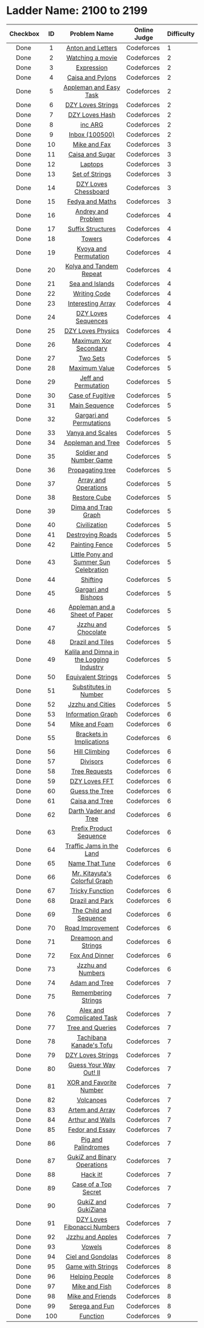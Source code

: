 # Ladder Name: 2100 to 2199

| Checkbox | ID  | Problem Name | Online Judge | Difficulty |
|---|:---:|:---:|---|---|
|<img src="https://a2oj.thao.pw/?handle=FanTDung20Nam&url=http%3A//codeforces.com/problemset/problem/443/A" width="13px"/> Done|1|[Anton and Letters](http://codeforces.com/problemset/problem/443/A)|Codeforces|1|
|<img src="https://a2oj.thao.pw/?handle=FanTDung20Nam&url=http%3A//codeforces.com/problemset/problem/499/A" width="13px"/> Done|2|[Watching a movie](http://codeforces.com/problemset/problem/499/A)|Codeforces|2|
|<img src="https://a2oj.thao.pw/?handle=FanTDung20Nam&url=http%3A//codeforces.com/problemset/problem/479/A" width="13px"/> Done|3|[Expression](http://codeforces.com/problemset/problem/479/A)|Codeforces|2|
|<img src="https://a2oj.thao.pw/?handle=FanTDung20Nam&url=http%3A//codeforces.com/problemset/problem/463/B" width="13px"/> Done|4|[Caisa and Pylons](http://codeforces.com/problemset/problem/463/B)|Codeforces|2|
|<img src="https://a2oj.thao.pw/?handle=FanTDung20Nam&url=http%3A//codeforces.com/problemset/problem/462/A" width="13px"/> Done|5|[Appleman and Easy Task](http://codeforces.com/problemset/problem/462/A)|Codeforces|2|
|<img src="https://a2oj.thao.pw/?handle=FanTDung20Nam&url=http%3A//codeforces.com/problemset/problem/447/B" width="13px"/> Done|6|[DZY Loves Strings](http://codeforces.com/problemset/problem/447/B)|Codeforces|2|
|<img src="https://a2oj.thao.pw/?handle=FanTDung20Nam&url=http%3A//codeforces.com/problemset/problem/447/A" width="13px"/> Done|7|[DZY Loves Hash](http://codeforces.com/problemset/problem/447/A)|Codeforces|2|
|<img src="https://a2oj.thao.pw/?handle=FanTDung20Nam&url=http%3A//codeforces.com/problemset/problem/465/A" width="13px"/> Done|8|[inc ARG](http://codeforces.com/problemset/problem/465/A)|Codeforces|2|
|<img src="https://a2oj.thao.pw/?handle=FanTDung20Nam&url=http%3A//codeforces.com/problemset/problem/465/B" width="13px"/> Done|9|[Inbox (100500)](http://codeforces.com/problemset/problem/465/B)|Codeforces|2|
|<img src="https://a2oj.thao.pw/?handle=FanTDung20Nam&url=http%3A//codeforces.com/problemset/problem/548/A" width="13px"/> Done|10|[Mike and Fax](http://codeforces.com/problemset/problem/548/A)|Codeforces|3|
|<img src="https://a2oj.thao.pw/?handle=FanTDung20Nam&url=http%3A//codeforces.com/problemset/problem/463/A" width="13px"/> Done|11|[Caisa and Sugar](http://codeforces.com/problemset/problem/463/A)|Codeforces|3|
|<img src="https://a2oj.thao.pw/?handle=FanTDung20Nam&url=http%3A//codeforces.com/problemset/problem/456/A" width="13px"/> Done|12|[Laptops](http://codeforces.com/problemset/problem/456/A)|Codeforces|3|
|<img src="https://a2oj.thao.pw/?handle=FanTDung20Nam&url=http%3A//codeforces.com/problemset/problem/544/A" width="13px"/> Done|13|[Set of Strings](http://codeforces.com/problemset/problem/544/A)|Codeforces|3|
|<img src="https://a2oj.thao.pw/?handle=FanTDung20Nam&url=http%3A//codeforces.com/problemset/problem/445/A" width="13px"/> Done|14|[DZY Loves Chessboard](http://codeforces.com/problemset/problem/445/A)|Codeforces|3|
|<img src="https://a2oj.thao.pw/?handle=FanTDung20Nam&url=http%3A//codeforces.com/problemset/problem/456/B" width="13px"/> Done|15|[Fedya and Maths](http://codeforces.com/problemset/problem/456/B)|Codeforces|3|
|<img src="https://a2oj.thao.pw/?handle=FanTDung20Nam&url=http%3A//codeforces.com/problemset/problem/442/B" width="13px"/> Done|16|[Andrey and Problem](http://codeforces.com/problemset/problem/442/B)|Codeforces|4|
|<img src="https://a2oj.thao.pw/?handle=FanTDung20Nam&url=http%3A//codeforces.com/problemset/problem/448/B" width="13px"/> Done|17|[Suffix Structures](http://codeforces.com/problemset/problem/448/B)|Codeforces|4|
|<img src="https://a2oj.thao.pw/?handle=FanTDung20Nam&url=http%3A//codeforces.com/problemset/problem/479/B" width="13px"/> Done|18|[Towers](http://codeforces.com/problemset/problem/479/B)|Codeforces|4|
|<img src="https://a2oj.thao.pw/?handle=FanTDung20Nam&url=http%3A//codeforces.com/problemset/problem/553/B" width="13px"/> Done|19|[Kyoya and Permutation](http://codeforces.com/problemset/problem/553/B)|Codeforces|4|
|<img src="https://a2oj.thao.pw/?handle=FanTDung20Nam&url=http%3A//codeforces.com/problemset/problem/443/B" width="13px"/> Done|20|[Kolya and Tandem Repeat](http://codeforces.com/problemset/problem/443/B)|Codeforces|4|
|<img src="https://a2oj.thao.pw/?handle=FanTDung20Nam&url=http%3A//codeforces.com/problemset/problem/544/B" width="13px"/> Done|21|[Sea and Islands](http://codeforces.com/problemset/problem/544/B)|Codeforces|4|
|<img src="https://a2oj.thao.pw/?handle=FanTDung20Nam&url=http%3A//codeforces.com/problemset/problem/543/A" width="13px"/> Done|22|[Writing Code](http://codeforces.com/problemset/problem/543/A)|Codeforces|4|
|<img src="https://a2oj.thao.pw/?handle=FanTDung20Nam&url=http%3A//codeforces.com/problemset/problem/482/B" width="13px"/> Done|23|[Interesting Array](http://codeforces.com/problemset/problem/482/B)|Codeforces|4|
|<img src="https://a2oj.thao.pw/?handle=FanTDung20Nam&url=http%3A//codeforces.com/problemset/problem/446/A" width="13px"/> Done|24|[DZY Loves Sequences](http://codeforces.com/problemset/problem/446/A)|Codeforces|4|
|<img src="https://a2oj.thao.pw/?handle=FanTDung20Nam&url=http%3A//codeforces.com/problemset/problem/444/A" width="13px"/> Done|25|[DZY Loves Physics](http://codeforces.com/problemset/problem/444/A)|Codeforces|4|
|<img src="https://a2oj.thao.pw/?handle=FanTDung20Nam&url=http%3A//codeforces.com/problemset/problem/280/B" width="13px"/> Done|26|[Maximum Xor Secondary](http://codeforces.com/problemset/problem/280/B)|Codeforces|4|
|<img src="https://a2oj.thao.pw/?handle=FanTDung20Nam&url=http%3A//codeforces.com/problemset/problem/468/B" width="13px"/> Done|27|[Two Sets](http://codeforces.com/problemset/problem/468/B)|Codeforces|5|
|<img src="https://a2oj.thao.pw/?handle=FanTDung20Nam&url=http%3A//codeforces.com/problemset/problem/484/B" width="13px"/> Done|28|[Maximum Value](http://codeforces.com/problemset/problem/484/B)|Codeforces|5|
|<img src="https://a2oj.thao.pw/?handle=FanTDung20Nam&url=http%3A//codeforces.com/problemset/problem/351/E" width="13px"/> Done|29|[Jeff and Permutation](http://codeforces.com/problemset/problem/351/E)|Codeforces|5|
|<img src="https://a2oj.thao.pw/?handle=FanTDung20Nam&url=http%3A//codeforces.com/problemset/problem/555/B" width="13px"/> Done|30|[Case of Fugitive](http://codeforces.com/problemset/problem/555/B)|Codeforces|5|
|<img src="https://a2oj.thao.pw/?handle=FanTDung20Nam&url=http%3A//codeforces.com/problemset/problem/286/C" width="13px"/> Done|31|[Main Sequence](http://codeforces.com/problemset/problem/286/C)|Codeforces|5|
|<img src="https://a2oj.thao.pw/?handle=FanTDung20Nam&url=http%3A//codeforces.com/problemset/problem/463/D" width="13px"/> Done|32|[Gargari and Permutations](http://codeforces.com/problemset/problem/463/D)|Codeforces|5|
|<img src="https://a2oj.thao.pw/?handle=FanTDung20Nam&url=http%3A//codeforces.com/problemset/problem/552/C" width="13px"/> Done|33|[Vanya and Scales](http://codeforces.com/problemset/problem/552/C)|Codeforces|5|
|<img src="https://a2oj.thao.pw/?handle=FanTDung20Nam&url=http%3A//codeforces.com/problemset/problem/461/B" width="13px"/> Done|34|[Appleman and Tree](http://codeforces.com/problemset/problem/461/B)|Codeforces|5|
|<img src="https://a2oj.thao.pw/?handle=FanTDung20Nam&url=http%3A//codeforces.com/problemset/problem/546/D" width="13px"/> Done|35|[Soldier and Number Game](http://codeforces.com/problemset/problem/546/D)|Codeforces|5|
|<img src="https://a2oj.thao.pw/?handle=FanTDung20Nam&url=http%3A//codeforces.com/problemset/problem/383/C" width="13px"/> Done|36|[Propagating tree](http://codeforces.com/problemset/problem/383/C)|Codeforces|5|
|<img src="https://a2oj.thao.pw/?handle=FanTDung20Nam&url=http%3A//codeforces.com/problemset/problem/498/C" width="13px"/> Done|37|[Array and Operations](http://codeforces.com/problemset/problem/498/C)|Codeforces|5|
|<img src="https://a2oj.thao.pw/?handle=FanTDung20Nam&url=http%3A//codeforces.com/problemset/problem/464/B" width="13px"/> Done|38|[Restore Cube ](http://codeforces.com/problemset/problem/464/B)|Codeforces|5|
|<img src="https://a2oj.thao.pw/?handle=FanTDung20Nam&url=http%3A//codeforces.com/problemset/problem/366/D" width="13px"/> Done|39|[Dima and Trap Graph](http://codeforces.com/problemset/problem/366/D)|Codeforces|5|
|<img src="https://a2oj.thao.pw/?handle=FanTDung20Nam&url=http%3A//codeforces.com/problemset/problem/455/C" width="13px"/> Done|40|[Civilization](http://codeforces.com/problemset/problem/455/C)|Codeforces|5|
|<img src="https://a2oj.thao.pw/?handle=FanTDung20Nam&url=http%3A//codeforces.com/problemset/problem/543/B" width="13px"/> Done|41|[Destroying Roads](http://codeforces.com/problemset/problem/543/B)|Codeforces|5|
|<img src="https://a2oj.thao.pw/?handle=FanTDung20Nam&url=http%3A//codeforces.com/problemset/problem/448/C" width="13px"/> Done|42|[Painting Fence](http://codeforces.com/problemset/problem/448/C)|Codeforces|5|
|<img src="https://a2oj.thao.pw/?handle=FanTDung20Nam&url=http%3A//codeforces.com/problemset/problem/453/C" width="13px"/> Done|43|[Little Pony and Summer Sun Celebration](http://codeforces.com/problemset/problem/453/C)|Codeforces|5|
|<img src="https://a2oj.thao.pw/?handle=FanTDung20Nam&url=http%3A//codeforces.com/problemset/problem/286/B" width="13px"/> Done|44|[Shifting](http://codeforces.com/problemset/problem/286/B)|Codeforces|5|
|<img src="https://a2oj.thao.pw/?handle=FanTDung20Nam&url=http%3A//codeforces.com/problemset/problem/463/C" width="13px"/> Done|45|[Gargari and Bishops](http://codeforces.com/problemset/problem/463/C)|Codeforces|5|
|<img src="https://a2oj.thao.pw/?handle=FanTDung20Nam&url=http%3A//codeforces.com/problemset/problem/461/C" width="13px"/> Done|46|[Appleman and a Sheet of Paper](http://codeforces.com/problemset/problem/461/C)|Codeforces|5|
|<img src="https://a2oj.thao.pw/?handle=FanTDung20Nam&url=http%3A//codeforces.com/problemset/problem/449/A" width="13px"/> Done|47|[Jzzhu and Chocolate](http://codeforces.com/problemset/problem/449/A)|Codeforces|5|
|<img src="https://a2oj.thao.pw/?handle=FanTDung20Nam&url=http%3A//codeforces.com/problemset/problem/515/D" width="13px"/> Done|48|[Drazil and Tiles](http://codeforces.com/problemset/problem/515/D)|Codeforces|5|
|<img src="https://a2oj.thao.pw/?handle=FanTDung20Nam&url=http%3A//codeforces.com/problemset/problem/319/C" width="13px"/> Done|49|[Kalila and Dimna in the Logging Industry](http://codeforces.com/problemset/problem/319/C)|Codeforces|5|
|<img src="https://a2oj.thao.pw/?handle=FanTDung20Nam&url=http%3A//codeforces.com/problemset/problem/559/B" width="13px"/> Done|50|[Equivalent Strings](http://codeforces.com/problemset/problem/559/B)|Codeforces|5|
|<img src="https://a2oj.thao.pw/?handle=FanTDung20Nam&url=http%3A//codeforces.com/problemset/problem/464/C" width="13px"/> Done|51|[Substitutes in Number](http://codeforces.com/problemset/problem/464/C)|Codeforces|5|
|<img src="https://a2oj.thao.pw/?handle=FanTDung20Nam&url=http%3A//codeforces.com/problemset/problem/449/B" width="13px"/> Done|52|[Jzzhu and Cities](http://codeforces.com/problemset/problem/449/B)|Codeforces|5|
|<img src="https://a2oj.thao.pw/?handle=FanTDung20Nam&url=http%3A//codeforces.com/problemset/problem/466/E" width="13px"/> Done|53|[Information Graph](http://codeforces.com/problemset/problem/466/E)|Codeforces|6|
|<img src="https://a2oj.thao.pw/?handle=FanTDung20Nam&url=http%3A//codeforces.com/problemset/problem/547/C" width="13px"/> Done|54|[Mike and Foam](http://codeforces.com/problemset/problem/547/C)|Codeforces|6|
|<img src="https://a2oj.thao.pw/?handle=FanTDung20Nam&url=http%3A//codeforces.com/problemset/problem/550/E" width="13px"/> Done|55|[Brackets in Implications](http://codeforces.com/problemset/problem/550/E)|Codeforces|6|
|<img src="https://a2oj.thao.pw/?handle=FanTDung20Nam&url=http%3A//codeforces.com/problemset/problem/406/D" width="13px"/> Done|56|[Hill Climbing](http://codeforces.com/problemset/problem/406/D)|Codeforces|6|
|<img src="https://a2oj.thao.pw/?handle=FanTDung20Nam&url=http%3A//codeforces.com/problemset/problem/448/E" width="13px"/> Done|57|[Divisors](http://codeforces.com/problemset/problem/448/E)|Codeforces|6|
|<img src="https://a2oj.thao.pw/?handle=FanTDung20Nam&url=http%3A//codeforces.com/problemset/problem/570/D" width="13px"/> Done|58|[Tree Requests](http://codeforces.com/problemset/problem/570/D)|Codeforces|6|
|<img src="https://a2oj.thao.pw/?handle=FanTDung20Nam&url=http%3A//codeforces.com/problemset/problem/444/B" width="13px"/> Done|59|[DZY Loves FFT](http://codeforces.com/problemset/problem/444/B)|Codeforces|6|
|<img src="https://a2oj.thao.pw/?handle=FanTDung20Nam&url=http%3A//codeforces.com/problemset/problem/429/C" width="13px"/> Done|60|[Guess the Tree](http://codeforces.com/problemset/problem/429/C)|Codeforces|6|
|<img src="https://a2oj.thao.pw/?handle=FanTDung20Nam&url=http%3A//codeforces.com/problemset/problem/463/E" width="13px"/> Done|61|[Caisa and Tree](http://codeforces.com/problemset/problem/463/E)|Codeforces|6|
|<img src="https://a2oj.thao.pw/?handle=FanTDung20Nam&url=http%3A//codeforces.com/problemset/problem/514/E" width="13px"/> Done|62|[Darth Vader and Tree](http://codeforces.com/problemset/problem/514/E)|Codeforces|6|
|<img src="https://a2oj.thao.pw/?handle=FanTDung20Nam&url=http%3A//codeforces.com/problemset/problem/487/C" width="13px"/> Done|63|[Prefix Product Sequence](http://codeforces.com/problemset/problem/487/C)|Codeforces|6|
|<img src="https://a2oj.thao.pw/?handle=FanTDung20Nam&url=http%3A//codeforces.com/problemset/problem/498/D" width="13px"/> Done|64|[Traffic Jams in the Land](http://codeforces.com/problemset/problem/498/D)|Codeforces|6|
|<img src="https://a2oj.thao.pw/?handle=FanTDung20Nam&url=http%3A//codeforces.com/problemset/problem/498/B" width="13px"/> Done|65|[Name That Tune](http://codeforces.com/problemset/problem/498/B)|Codeforces|6|
|<img src="https://a2oj.thao.pw/?handle=FanTDung20Nam&url=http%3A//codeforces.com/problemset/problem/506/D" width="13px"/> Done|66|[Mr. Kitayuta's Colorful Graph](http://codeforces.com/problemset/problem/506/D)|Codeforces|6|
|<img src="https://a2oj.thao.pw/?handle=FanTDung20Nam&url=http%3A//codeforces.com/problemset/problem/429/D" width="13px"/> Done|67|[Tricky Function](http://codeforces.com/problemset/problem/429/D)|Codeforces|6|
|<img src="https://a2oj.thao.pw/?handle=FanTDung20Nam&url=http%3A//codeforces.com/problemset/problem/515/E" width="13px"/> Done|68|[Drazil and Park](http://codeforces.com/problemset/problem/515/E)|Codeforces|6|
|<img src="https://a2oj.thao.pw/?handle=FanTDung20Nam&url=http%3A//codeforces.com/problemset/problem/438/D" width="13px"/> Done|69|[The Child and Sequence](http://codeforces.com/problemset/problem/438/D)|Codeforces|6|
|<img src="https://a2oj.thao.pw/?handle=FanTDung20Nam&url=http%3A//codeforces.com/problemset/problem/543/D" width="13px"/> Done|70|[Road Improvement](http://codeforces.com/problemset/problem/543/D)|Codeforces|6|
|<img src="https://a2oj.thao.pw/?handle=FanTDung20Nam&url=http%3A//codeforces.com/problemset/problem/476/E" width="13px"/> Done|71|[Dreamoon and Strings](http://codeforces.com/problemset/problem/476/E)|Codeforces|6|
|<img src="https://a2oj.thao.pw/?handle=FanTDung20Nam&url=http%3A//codeforces.com/problemset/problem/510/E" width="13px"/> Done|72|[Fox And Dinner](http://codeforces.com/problemset/problem/510/E)|Codeforces|6|
|<img src="https://a2oj.thao.pw/?handle=FanTDung20Nam&url=http%3A//codeforces.com/problemset/problem/449/D" width="13px"/> Done|73|[Jzzhu and Numbers](http://codeforces.com/problemset/problem/449/D)|Codeforces|6|
|<img src="https://a2oj.thao.pw/?handle=FanTDung20Nam&url=http%3A//codeforces.com/problemset/problem/442/D" width="13px"/> Done|74|[Adam and Tree](http://codeforces.com/problemset/problem/442/D)|Codeforces|7|
|<img src="https://a2oj.thao.pw/?handle=FanTDung20Nam&url=http%3A//codeforces.com/problemset/problem/543/C" width="13px"/> Done|75|[Remembering Strings](http://codeforces.com/problemset/problem/543/C)|Codeforces|7|
|<img src="https://a2oj.thao.pw/?handle=FanTDung20Nam&url=http%3A//codeforces.com/problemset/problem/467/E" width="13px"/> Done|76|[Alex and Complicated Task](http://codeforces.com/problemset/problem/467/E)|Codeforces|7|
|<img src="https://a2oj.thao.pw/?handle=FanTDung20Nam&url=http%3A//codeforces.com/problemset/problem/375/D" width="13px"/> Done|77|[Tree and Queries](http://codeforces.com/problemset/problem/375/D)|Codeforces|7|
|<img src="https://a2oj.thao.pw/?handle=FanTDung20Nam&url=http%3A//codeforces.com/problemset/problem/433/E" width="13px"/> Done|78|[Tachibana Kanade's Tofu](http://codeforces.com/problemset/problem/433/E)|Codeforces|7|
|<img src="https://a2oj.thao.pw/?handle=FanTDung20Nam&url=http%3A//codeforces.com/problemset/problem/444/D" width="13px"/> Done|79|[DZY Loves Strings](http://codeforces.com/problemset/problem/444/D)|Codeforces|7|
|<img src="https://a2oj.thao.pw/?handle=FanTDung20Nam&url=http%3A//codeforces.com/problemset/problem/558/D" width="13px"/> Done|80|[Guess Your Way Out! II](http://codeforces.com/problemset/problem/558/D)|Codeforces|7|
|<img src="https://a2oj.thao.pw/?handle=FanTDung20Nam&url=http%3A//codeforces.com/problemset/problem/617/E" width="13px"/> Done|81|[XOR and Favorite Number](http://codeforces.com/problemset/problem/617/E)|Codeforces|7|
|<img src="https://a2oj.thao.pw/?handle=FanTDung20Nam&url=http%3A//codeforces.com/problemset/problem/383/B" width="13px"/> Done|82|[Volcanoes](http://codeforces.com/problemset/problem/383/B)|Codeforces|7|
|<img src="https://a2oj.thao.pw/?handle=FanTDung20Nam&url=http%3A//codeforces.com/problemset/problem/442/C" width="13px"/> Done|83|[Artem and Array ](http://codeforces.com/problemset/problem/442/C)|Codeforces|7|
|<img src="https://a2oj.thao.pw/?handle=FanTDung20Nam&url=http%3A//codeforces.com/problemset/problem/525/D" width="13px"/> Done|84|[Arthur and Walls](http://codeforces.com/problemset/problem/525/D)|Codeforces|7|
|<img src="https://a2oj.thao.pw/?handle=FanTDung20Nam&url=http%3A//codeforces.com/problemset/problem/467/D" width="13px"/> Done|85|[Fedor and Essay](http://codeforces.com/problemset/problem/467/D)|Codeforces|7|
|<img src="https://a2oj.thao.pw/?handle=FanTDung20Nam&url=http%3A//codeforces.com/problemset/problem/570/E" width="13px"/> Done|86|[Pig and Palindromes](http://codeforces.com/problemset/problem/570/E)|Codeforces|7|
|<img src="https://a2oj.thao.pw/?handle=FanTDung20Nam&url=http%3A//codeforces.com/problemset/problem/551/D" width="13px"/> Done|87|[GukiZ and Binary Operations](http://codeforces.com/problemset/problem/551/D)|Codeforces|7|
|<img src="https://a2oj.thao.pw/?handle=FanTDung20Nam&url=http%3A//codeforces.com/problemset/problem/468/C" width="13px"/> Done|88|[Hack it!](http://codeforces.com/problemset/problem/468/C)|Codeforces|7|
|<img src="https://a2oj.thao.pw/?handle=FanTDung20Nam&url=http%3A//codeforces.com/problemset/problem/555/D" width="13px"/> Done|89|[Case of a Top Secret](http://codeforces.com/problemset/problem/555/D)|Codeforces|7|
|<img src="https://a2oj.thao.pw/?handle=FanTDung20Nam&url=http%3A//codeforces.com/problemset/problem/551/E" width="13px"/> Done|90|[GukiZ and GukiZiana](http://codeforces.com/problemset/problem/551/E)|Codeforces|7|
|<img src="https://a2oj.thao.pw/?handle=FanTDung20Nam&url=http%3A//codeforces.com/problemset/problem/446/C" width="13px"/> Done|91|[DZY Loves Fibonacci Numbers](http://codeforces.com/problemset/problem/446/C)|Codeforces|7|
|<img src="https://a2oj.thao.pw/?handle=FanTDung20Nam&url=http%3A//codeforces.com/problemset/problem/449/C" width="13px"/> Done|92|[Jzzhu and Apples](http://codeforces.com/problemset/problem/449/C)|Codeforces|7|
|<img src="https://a2oj.thao.pw/?handle=FanTDung20Nam&url=http%3A//codeforces.com/problemset/problem/383/E" width="13px"/> Done|93|[Vowels](http://codeforces.com/problemset/problem/383/E)|Codeforces|8|
|<img src="https://a2oj.thao.pw/?handle=FanTDung20Nam&url=http%3A//codeforces.com/problemset/problem/321/E" width="13px"/> Done|94|[Ciel and Gondolas](http://codeforces.com/problemset/problem/321/E)|Codeforces|8|
|<img src="https://a2oj.thao.pw/?handle=FanTDung20Nam&url=http%3A//codeforces.com/problemset/problem/482/C" width="13px"/> Done|95|[Game with Strings](http://codeforces.com/problemset/problem/482/C)|Codeforces|8|
|<img src="https://a2oj.thao.pw/?handle=FanTDung20Nam&url=http%3A//codeforces.com/problemset/problem/494/C" width="13px"/> Done|96|[Helping People](http://codeforces.com/problemset/problem/494/C)|Codeforces|8|
|<img src="https://a2oj.thao.pw/?handle=FanTDung20Nam&url=http%3A//codeforces.com/problemset/problem/547/D" width="13px"/> Done|97|[Mike and Fish](http://codeforces.com/problemset/problem/547/D)|Codeforces|8|
|<img src="https://a2oj.thao.pw/?handle=FanTDung20Nam&url=http%3A//codeforces.com/problemset/problem/547/E" width="13px"/> Done|98|[Mike and Friends](http://codeforces.com/problemset/problem/547/E)|Codeforces|8|
|<img src="https://a2oj.thao.pw/?handle=FanTDung20Nam&url=http%3A//codeforces.com/problemset/problem/455/D" width="13px"/> Done|99|[Serega and Fun](http://codeforces.com/problemset/problem/455/D)|Codeforces|8|
|<img src="https://a2oj.thao.pw/?handle=FanTDung20Nam&url=http%3A//codeforces.com/problemset/problem/455/E" width="13px"/> Done|100|[Function](http://codeforces.com/problemset/problem/455/E)|Codeforces|9|
